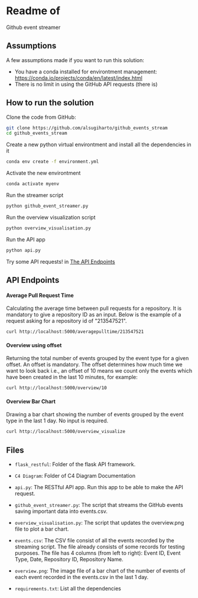 # Readme of 

Github event streamer

## Assumptions
A few assumptions made if you want to run this solution:
- You have a conda installed for environtment management: https://conda.io/projects/conda/en/latest/index.html
- There is no limit in using the GitHub API requests (there is)

## How to run the solution

Clone the code from GitHub:
```bash
git clone https://github.com/alsugiharto/github_events_stream
cd github_events_stream
```

Create a new python virtual environtment and install all the dependencies in it
```bash
conda env create -f environment.yml
```

Activate the new environtment
```bash
conda activate myenv
```

Run the streamer script
```bash
python github_event_streamer.py
```

Run the overview visualization script
```bash
python overview_visualisation.py
```

Run the API app
```bash
python api.py
```

Try some API requests! in [The API Endpoints](#the-api-endpoints)

## API Endpoints

#### Average Pull Request Time
Calculating the average time between pull requests for a repository. It is mandatory to give a repository ID as an input. Below is the example of a request asking for a repository id of "213547521". 
```bash
curl http://localhost:5000/averagepulltime/213547521
```

#### Overview using offset
Returning the total number of events grouped by the event type for a given offset. An offset is mandatory. The offset determines how much time we want to look back i.e., an offset of 10 means we count only the events which have been created in the last 10 minutes, for example:
```bash
curl http://localhost:5000/overview/10
```
        
#### Overview Bar Chart
Drawing a bar chart showing the number of events grouped by the event type in the last 1 day. No input is required.
```bash
curl http://localhost:5000/overview_visualize
```

## Files

- `flask_restful`: Folder of the flask API framework.

- `C4 Diagram`: Folder of C4 Diagram Documentation

- `api.py`: The RESTful API app. Run this app to be able to make the API request.
 
- `github_event_streamer.py`: The script that streams the GitHub events saving important data into events.csv.
 
- `overview_visualisation.py`: The script that updates the overview.png file to plot a bar chart.
 
- `events.csv`: The CSV file consist of all the events recorded by the streaming script. The file already consists of some records for testing purposes. The file has 4 columns (from left to right): Event ID, Event Type, Date, Repository ID, Repository Name.

- `overview.png`: The image file of a bar chart of the number of events of each event recorded in the events.csv in the last 1 day.

- `requirements.txt`: List all the dependencies

